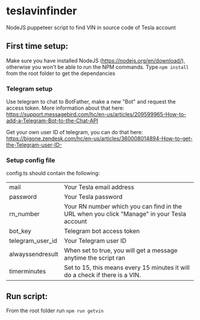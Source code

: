 # teslavinfinder

NodeJS puppeteer script to find VIN in source code of Tesla account

## First time setup:

Make sure you have installed NodeJS (https://nodejs.org/en/download/), otherwise you won't be able to run the NPM commands.
Type `npm install` from the root folder to get the dependancies

### Telegram setup

Use telegram to chat to BotFather, make a new "Bot" and request the access token. More information about that here: 
https://support.messagebird.com/hc/en-us/articles/209599965-How-to-add-a-Telegram-Bot-to-the-Chat-API

Get your own user ID of telegram, you can do that here:
https://bigone.zendesk.com/hc/en-us/articles/360008014894-How-to-get-the-Telegram-user-ID-

### Setup config file

config.ts should contain the following:

| | |
|--|--|
| mail  | Your Tesla email address |
| password | Your Tesla password |
| rn_number | Your RN number which you can find in the URL when you click "Manage" in your Tesla account|
| bot_key | Telegram bot access token |
|telegram_user_id | Your Telegram user ID |
|alwayssendresult |When set to true, you will get a message anytime the script ran|
|timerminutes| Set to 15, this means every 15 minutes it will do a check if there is a VIN.|
 



## Run script:

From the root folder run      `npm run getvin`
